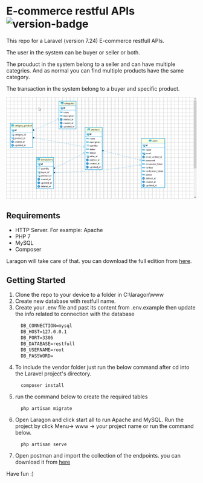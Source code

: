 # E-commerce restful APIs ![version-badge]

This repo for a Laravel (version 7.24) E-commerce restfull APIs.

The user in the system can be buyer or seller or both.

The prouduct in the system belong to a seller and can have multiple categries. And as normal you can find multiple products have the same category.

The transaction in the system belong to a buyer and specific product.

![Project ERD](ERD.png)

## Requirements
- HTTP Server. For example: Apache
- PHP 7
- MySQL
- Composer

Laragon will take care of that. you can download the full edition from [here](https://laragon.org/download/).

## Getting Started
1. Clone the repo to your device to a folder in C:\laragon\www
2. Create new database with restfull name.
3. Create your .env file and past its content from .env.example then update the info related to connection with the database
    ```
      DB_CONNECTION=mysql
      DB_HOST=127.0.0.1
      DB_PORT=3306
      DB_DATABASE=restfull
      DB_USERNAME=root
      DB_PASSWORD=
    ```
 4. To include the vendor folder just run the below command after cd into the Laravel project's directory.
    ```
      composer install
    ``` 
 5. run the command below to create the required tables
    ```
      php artisan migrate
    ```     
 5. Open Laragon and click start all to run Apache and MySQL. Run the project by click Menu-> www -> your project name or run the command below.
    ```
      php artisan serve
    ```
 6. Open postman and import the collection of the endpoints. you can download it from [here](https://github.com/RaghadSalameh/E-commerceLaravelRestFullAPIs/blob/main/E-commerce%20restfull%20API%20Laravel.postman_collection.json)

 Have fun :) 


 [version-badge]: https://img.shields.io/badge/version-1.0-blue.svg



